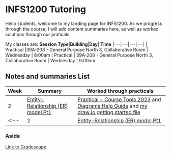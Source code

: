 # INFS1200 Tutoring

Hello students, welcome to my landing page for INFS1200. As we progress through the course, I will add content summaries here, as well as worked solutions through our praticals.

My classes are:
**Session Type**|**Building**|**Day**| **Time**
|---|---|---|---|
| Practical |39A-208 - General Purpose North 3, Collaborative Room | Wednesday | 8:00am
| Practical | 39A-208 - General Purpose North 3, Collaborative Room | Wednesday | 9:00am

## Notes and summaries List

|**Week**| **Summary** | **Worked through practicals**
|---|---|---|
|2|[Entity-Relationship (ER) model Pt1](week2Summary.html)|[Practical - Course Tools 2023](coursetools20224.docx) and [Diagrams Help Guide](diagramsHelpGuide.pdf) and [my draw.io getting started file](assets/coursetools.draw.io)
<!-- |2|[Entity-Relationship (ER) model Pt1](week2Summary.html)| [Tutorial solns](tutorial1solns.pdf) -->


### Aside
[Link to Gradescope](https://learn.uq.edu.au/webapps/blackboard/content/launchLink.jsp?course_id=_178986_1&tool_id=_7424_1&tool_type=TOOL&mode=cpview&mode=reset)